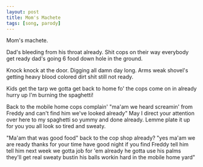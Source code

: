 ```yaml
---
layout: post
title: Mom's Machete
tags: [song, parody] 
---
```


Mom's machete. 

Dad's bleeding from his throat already. Shit cops on their way everybody get ready dad's going 6 food down hole in the ground. 

Knock knock at the door. Digging all damn day long. Arms weak shovel's getting heavy blood colored dirt shit still not ready.

Kids get the tarp we gotta get back to home fo' the cops come on in already hurry up I'm burning the spaghetti! 

Back to the mobile home cops complain' "ma'am we heard screamin' from Freddy and can't find him we've looked already" May I direct your attention over here to my spaghetti so yummy and done already. Lemme plate it up for you you all look so tired and sweaty. 

"Ma'am that was good food" back to the cop shop already?  "yes ma'am we are ready thanks for your time have good night if you find Freddy tell him tell him next week we gotta job for 'em already he gotta use his palms they'll get real sweaty bustin his balls workin hard in the mobile home yard" 
